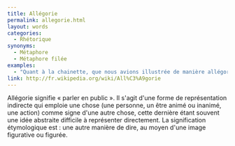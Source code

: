 ```yaml
---
title: Allégorie
permalink: allegorie.html
layout: words
categories:
  - Rhétorique
synonyms:
  - Métaphore
  - Métaphore filée
examples:
  - "Quant à la chainette, que nous avions illustrée de manière allégorique la semaine dernière, nous y reviendrons plus loin dans le cours."
link: http://fr.wikipedia.org/wiki/All%C3%A9gorie
---
```


Allégorie signifie « parler en public ». Il s'agit d'une forme de représentation indirecte qui emploie une chose (une personne, un être animé ou inanimé, une action) comme signe d'une autre chose, cette dernière étant souvent une idée abstraite difficile à représenter directement. La signification étymologique est : une autre manière de dire, au moyen d'une image figurative ou figurée.
